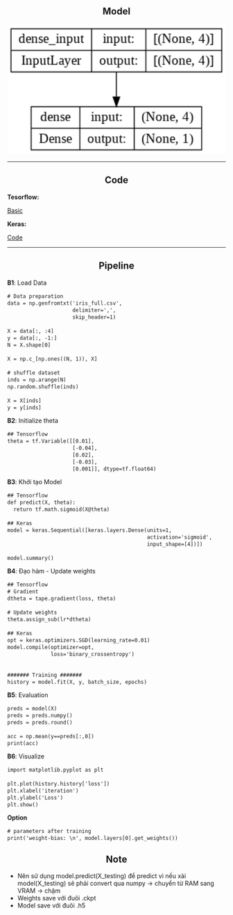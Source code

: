 ## <div align="center">Model</div>
<p align="center">
 <img src="images/my_model.png" width="800">
</p>

---
## <div align="center">Code</div>
**Tesorflow:**

[Basic](https://github.com/dotrannhattuong/Tensorflow_Tutorial/blob/main/Machine_Learning/Logistic_Regression/1.TF_LogisticRegression_Tape)

**Keras:**

[Code](https://github.com/dotrannhattuong/Tensorflow_Tutorial/blob/main/Machine_Learning/Logistic_Regression/2.LogisticRegression_Keras.ipynb)

---
## <div align="center">Pipeline</div>

**B1**: Load Data
```
# Data preparation
data = np.genfromtxt('iris_full.csv', 
                     delimiter=',',
                     skip_header=1)

X = data[:, :4]
y = data[:, -1:]
N = X.shape[0]

X = np.c_[np.ones((N, 1)), X]

# shuffle dataset
inds = np.arange(N)
np.random.shuffle(inds)

X = X[inds]
y = y[inds]
```

**B2**: Initialize theta
```
## Tensorflow
theta = tf.Variable([[0.01],
                     [-0.04], 
                     [0.02], 
                     [-0.03], 
                     [0.001]], dtype=tf.float64)
```

**B3**: Khởi tạo Model
```
## Tensorflow
def predict(X, theta):
  return tf.math.sigmoid(X@theta)

## Keras
model = keras.Sequential([keras.layers.Dense(units=1,
                                             activation='sigmoid',
                                             input_shape=[4])])

model.summary()
```

**B4**: Đạo hàm - Update weights
```
## Tensorflow
# Gradient
dtheta = tape.gradient(loss, theta)

# Update weights
theta.assign_sub(lr*dtheta)

## Keras
opt = keras.optimizers.SGD(learning_rate=0.01)
model.compile(optimizer=opt,
              loss='binary_crossentropy')


####### Training #######
history = model.fit(X, y, batch_size, epochs)
```

**B5**: Evaluation
```
preds = model(X)
preds = preds.numpy()
preds = preds.round()

acc = np.mean(y==preds[:,0])
print(acc)
```

**B6**: Visualize
```
import matplotlib.pyplot as plt

plt.plot(history.history['loss'])
plt.xlabel('iteration')
plt.ylabel('Loss')
plt.show()
```

**Option**
```
# parameters after training
print('weight-bias: \n', model.layers[0].get_weights())
```

## <div align="center">Note</div>
- Nên sử dụng model.predict(X_testing) để predict vì nếu xài model(X_testing) sẽ phải convert qua numpy -> chuyển từ RAM sang VRAM -> chậm
- Weights save với đuôi .ckpt
- Model save với đuôi .h5 